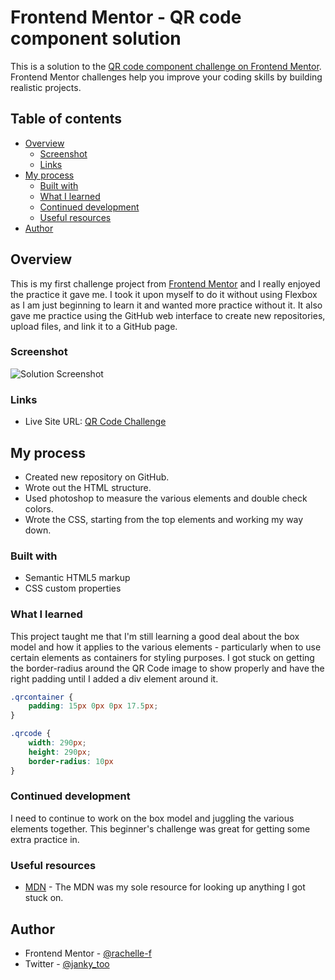 # Frontend Mentor - QR code component solution

This is a solution to the [QR code component challenge on Frontend Mentor](https://www.frontendmentor.io/challenges/qr-code-component-iux_sIO_H). Frontend Mentor challenges help you improve your coding skills by building realistic projects. 

## Table of contents

- [Overview](#overview)
  - [Screenshot](#screenshot)
  - [Links](#links)
- [My process](#my-process)
  - [Built with](#built-with)
  - [What I learned](#what-i-learned)
  - [Continued development](#continued-development)
  - [Useful resources](#useful-resources)
- [Author](#author)

## Overview

This is my first challenge project from [Frontend Mentor](https://www.frontendmentor.io) and I really enjoyed the practice it gave me. I took it upon myself to do it without using Flexbox as I am just beginning to learn it and wanted more practice without it. It also gave me practice using the GitHub web interface to create new repositories, upload files, and link it to a GitHub page.

### Screenshot

![Solution Screenshot](https://i.ibb.co/h7hKy26/solution.png)

### Links

- Live Site URL: [QR Code Challenge](https://rachelle-f.github.io/QR-Code-Challenge/)

## My process

- Created new repository on GitHub.
- Wrote out the HTML structure.
- Used photoshop to measure the various elements and double check colors.
- Wrote the CSS, starting from the top elements and working my way down. 

### Built with

- Semantic HTML5 markup
- CSS custom properties

### What I learned

This project taught me that I'm still learning a good deal about the box model and how it applies to the various elements - particularly when to use certain elements as containers for styling purposes. I got stuck on getting the border-radius around the QR Code image to show properly and have the right padding until I added a div element around it. 


```css
.qrcontainer {
    padding: 15px 0px 0px 17.5px;
}

.qrcode {
    width: 290px;
    height: 290px;
    border-radius: 10px
}
```

### Continued development

I need to continue to work on the box model and juggling the various elements together. This beginner's challenge was great for getting some extra practice in. 

### Useful resources

- [MDN](https://developer.mozilla.org/en-US/) - The MDN was my sole resource for looking up anything I got stuck on. 

## Author

- Frontend Mentor - [@rachelle-f](https://www.frontendmentor.io/profile/rachelle-f)
- Twitter - [@janky_too](https://twitter.com/janky_too)
